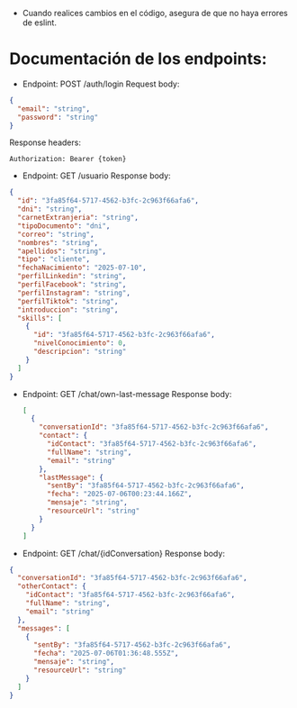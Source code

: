 - Cuando realices cambios en el código, asegura de que no haya errores de eslint.

# Documentación de los endpoints:

- Endpoint: POST /auth/login
  Request body:

```json
{
  "email": "string",
  "password": "string"
}
```

Response headers:

```http
Authorization: Bearer {token}
```

- Endpoint: GET /usuario
  Response body:

```json
{
  "id": "3fa85f64-5717-4562-b3fc-2c963f66afa6",
  "dni": "string",
  "carnetExtranjeria": "string",
  "tipoDocumento": "dni",
  "correo": "string",
  "nombres": "string",
  "apellidos": "string",
  "tipo": "cliente",
  "fechaNacimiento": "2025-07-10",
  "perfilLinkedin": "string",
  "perfilFacebook": "string",
  "perfilInstagram": "string",
  "perfilTiktok": "string",
  "introduccion": "string",
  "skills": [
    {
      "id": "3fa85f64-5717-4562-b3fc-2c963f66afa6",
      "nivelConocimiento": 0,
      "descripcion": "string"
    }
  ]
}
```

- Endpoint: GET /chat/own-last-message
  Response body:

  ```json
  [
    {
      "conversationId": "3fa85f64-5717-4562-b3fc-2c963f66afa6",
      "contact": {
        "idContact": "3fa85f64-5717-4562-b3fc-2c963f66afa6",
        "fullName": "string",
        "email": "string"
      },
      "lastMessage": {
        "sentBy": "3fa85f64-5717-4562-b3fc-2c963f66afa6",
        "fecha": "2025-07-06T00:23:44.166Z",
        "mensaje": "string",
        "resourceUrl": "string"
      }
    }
  ]
  ```

- Endpoint: GET /chat/{idConversation}
  Response body:

```json
{
  "conversationId": "3fa85f64-5717-4562-b3fc-2c963f66afa6",
  "otherContact": {
    "idContact": "3fa85f64-5717-4562-b3fc-2c963f66afa6",
    "fullName": "string",
    "email": "string"
  },
  "messages": [
    {
      "sentBy": "3fa85f64-5717-4562-b3fc-2c963f66afa6",
      "fecha": "2025-07-06T01:36:48.555Z",
      "mensaje": "string",
      "resourceUrl": "string"
    }
  ]
}
```
